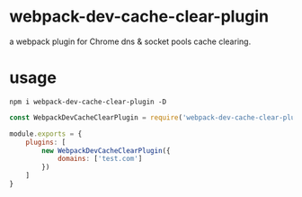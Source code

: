 # webpack-dev-cache-clear-plugin
a webpack plugin for Chrome dns &amp; socket pools cache clearing.


# usage

~~~
npm i webpack-dev-cache-clear-plugin -D
~~~

~~~js
const WebpackDevCacheClearPlugin = require('webpack-dev-cache-clear-plugin')

module.exports = {
    plugins: [
        new WebpackDevCacheClearPlugin({
            domains: ['test.com']
        })
    ]
}
~~~


